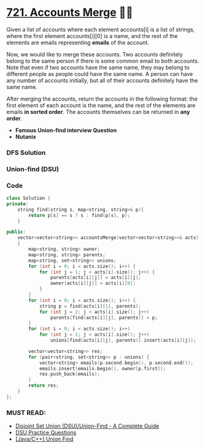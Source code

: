 # [721. Accounts Merge](https://leetcode.com/problems/accounts-merge/) 🌟🌟

Given a list of accounts where each element accounts[i] is a list of strings, where the first element accounts[i][0] is a name, and the rest of the elements are emails representing **emails** of the account.

Now, we would like to merge these accounts. Two accounts definitely belong to the same person if there is some common email to both accounts. Note that even if two accounts have the same name, they may belong to different people as people could have the same name. A person can have any number of accounts initially, but all of their accounts definitely have the same name.

After merging the accounts, return the accounts in the following format: the first element of each account is the name, and the rest of the elements are emails **in sorted order**. The accounts themselves can be returned in **any order**.

-   **Famous Union-find interview Question**
-   **Nutanix**

### DFS Solution

<!-- TODO: DFS solution here -->

### Union-find (DSU)

<!-- TODO: Learn DSU and explain this question -->

### Code

```cpp
class Solution {
private:
    string find(string s, map<string, string>& p){
        return p[s] == s ? s : find(p[s], p);
    }

public:
    vector<vector<string>> accountsMerge(vector<vector<string>>& acts)
    {
        map<string, string> owner;
        map<string, string> parents;
        map<string, set<string>> unions;
        for (int i = 0; i < acts.size(); i++) {
            for (int j = 1; j < acts[i].size(); j++) {
                parents[acts[i][j]] = acts[i][j];
                owner[acts[i][j]] = acts[i][0];
            }
        }
        for (int i = 0; i < acts.size(); i++) {
            string p = find(acts[i][1], parents);
            for (int j = 2; j < acts[i].size(); j++)
                parents[find(acts[i][j], parents)] = p;
        }
        for (int i = 0; i < acts.size(); i++)
            for (int j = 1; j < acts[i].size(); j++)
                unions[find(acts[i][j], parents)].insert(acts[i][j]);

        vector<vector<string>> res;
        for (pair<string, set<string>> p : unions) {
            vector<string> emails(p.second.begin(), p.second.end());
            emails.insert(emails.begin(), owner[p.first]);
            res.push_back(emails);
        }
        return res;
    }
};
```

### MUST READ:

-   [Disjoint Set Union (DSU)/Union-Find - A Complete Guide](<https://leetcode.com/discuss/general-discussion/1072418/Disjoint-Set-Union-(DSU)Union-Find-A-Complete-Guide>)
-   [DSU Practice Questions](https://leetcode.com/list/9nkostg1/)
-   [[Java/C++] Union Find](https://leetcode.com/problems/accounts-merge/discuss/109157/JavaC%2B%2B-Union-Find)
